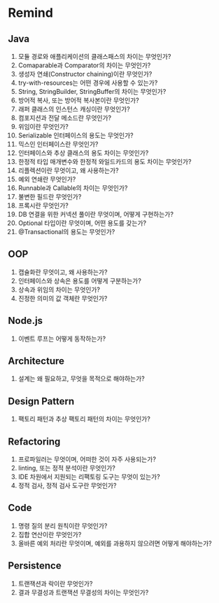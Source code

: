 # Remind

## Java
1. 모듈 경로와 애플리케이션의 클래스패스의 차이는 무엇인가?
2. Comaparable과 Comparator의 차이는 무엇인가?
3. 생성자 연쇄(Constructor chaining)이란 무엇인가?
4. try-with-resources는 어떤 경우에 사용할 수 있는가?
5. String, StringBuilder, StringBuffer의 차이는 무엇인가?
6. 방어적 복사, 또는 방어적 복사본이란 무엇인가?
7. 래퍼 클래스의 인스턴스 캐싱이란 무엇인가?
8. 컴포지션과 전달 메소드란 무엇인가?
9. 위임이란 무엇인가?
10. Serializable 인터페이스의 용도는 무엇인가?
11. 믹스인 인터페이스란 무엇인가?
12. 인터페이스와 추상 클래스의 용도 차이는 무엇인가?
13. 한정적 타입 매개변수와 한정적 와일드카드의 용도 차이는 무엇인가?
14. 리플렉션이란 무엇이고, 왜 사용하는가?
15. 예외 연쇄란 무엇인가?
16. Runnable과 Callable의 차이는 무엇인가?
17. 불변한 필드란 무엇인가?
18. 프록시란 무엇인가?
19. DB 연결을 위한 커넥션 풀이란 무엇이며, 어떻게 구현하는가?
20. Optional 타입이란 무엇이며, 어떤 용도를 갖는가?
21. @Transactional의 용도는 무엇인가?

## OOP
1. 캡슐화란 무엇이고, 왜 사용하는가?
2. 인터페이스와 상속은 용도를 어떻게 구분하는가?
3. 상속과 위임의 차이는 무엇인가?
4. 진정한 의미의 값 객체란 무엇인가?

## Node.js
1. 이벤트 루프는 어떻게 동작하는가?

## Architecture
1. 설계는 왜 필요하고, 무엇을 목적으로 해야하는가?

## Design Pattern
1. 팩토리 패턴과 추상 팩토리 패턴의 차이는 무엇인가?

## Refactoring
1. 프로파일러는 무엇이며, 어떠한 것이 자주 사용되는가?
2. linting, 또는 정적 분석이란 무엇인가?
3. IDE 차원에서 지원되는 리팩토링 도구는 무엇이 있는가?
4. 정적 검사, 정적 검사 도구란 무엇인가?

## Code
1. 명령 질의 분리 원칙이란 무엇인가?
2. 집합 연산이란 무엇인가?
3. 올바른 예외 처리란 무엇이며, 예외를 과용하지 않으려면 어떻게 해야하는가?

## Persistence
1. 트랜잭션과 락이란 무엇인가?
2. 결과 무결성과 트랜잭션 무결성의 차이는 무엇인가?